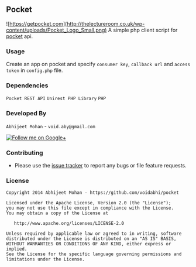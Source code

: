 ## Pocket


![https://getpocket.com](http://thelectureroom.co.uk/wp-content/uploads/Pocket_Logo_Small.png)
A simple php client script for [pocket](https://getpocket.com/i/v4/pocket_logo@1x.png) api.

### Usage

Create an app on pocket
and specify `consumer key`, `callback url` and `access token` in `config.php` file.


### Dependencies

`Pocket REST API` `Unirest PHP Library` `PHP` 

### Developed By

`Abhijeet Mohan` - `void.aby@gmail.com`

<a href="https://plus.google.com/104070882148677917719/about">
  <img alt="Follow me on Google+"
       src="http://data.pkmmte.com/temp/social_google_plus_logo.png" />
</a>

### Contributing

- Please use the [issue tracker](https://github.com/voidabhi/Pocket/issues) to report any bugs or file feature requests.

### License

```
Copyright 2014 Abhijeet Mohan - https://github.com/voidabhi/pocket

Licensed under the Apache License, Version 2.0 (the "License");
you may not use this file except in compliance with the License.
You may obtain a copy of the License at

   http://www.apache.org/licenses/LICENSE-2.0

Unless required by applicable law or agreed to in writing, software
distributed under the License is distributed on an "AS IS" BASIS,
WITHOUT WARRANTIES OR CONDITIONS OF ANY KIND, either express or implied.
See the License for the specific language governing permissions and
limitations under the License.
```


